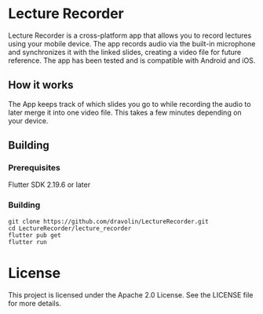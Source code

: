 # Lecture Recorder

Lecture Recorder is a cross-platform app that allows you to record lectures using your mobile device. The app records audio via the built-in microphone and synchronizes it with the linked slides, creating a video file for future reference. The app has been tested and is compatible with Android and iOS.

## How it works

The App keeps track of which slides you go to while recording the audio to later merge it into one video file. This takes a few minutes depending on your device.

## Building

### Prerequisites

Flutter SDK 2.19.6 or later

### Building

```
git clone https://github.com/dravolin/LectureRecorder.git
cd LectureRecorder/lecture_recorder
flutter pub get
flutter run
```

# License

This project is licensed under the Apache 2.0 License. See the LICENSE file for more details.
